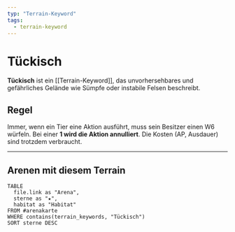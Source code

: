 ```yaml
---
typ: "Terrain-Keyword"
tags:
  - terrain-keyword
---
```


# Tückisch

**Tückisch** ist ein [[Terrain-Keyword]], das unvorhersehbares und gefährliches Gelände wie Sümpfe oder instabile Felsen beschreibt.

## Regel
Immer, wenn ein Tier eine Aktion ausführt, muss sein Besitzer einen W6 würfeln. Bei einer **1 wird die Aktion annulliert**. Die Kosten (AP, Ausdauer) sind trotzdem verbraucht.

---
## Arenen mit diesem Terrain

```dataview
TABLE
  file.link as "Arena", 
  sterne as "★", 
  habitat as "Habitat"
FROM #arenakarte
WHERE contains(terrain_keywords, "Tückisch")
SORT sterne DESC